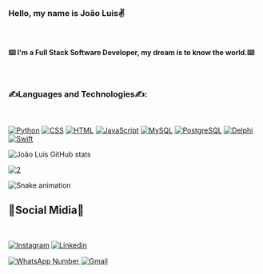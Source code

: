 ### Hello, my name is João Luis✌️

<br>

#### ⌨️ I'm a Full Stack Software Developer, my dream is to know the world.⌨️

<br>

### ✍️Languages and Technologies✍️: 

<br>

[![Python](https://img.shields.io/badge/Python-3776AB?style=for-the-badge&logo=python&logoColor=white)](https://www.python.org/)
[![CSS](https://img.shields.io/badge/CSS3-1572B6?style=for-the-badge&logo=css3&logoColor=white)](https://www.w3schools.com/css/)
[![HTML](https://img.shields.io/badge/HTML5-E34F26?style=for-the-badge&logo=html5&logoColor=white)](https://pt.wikipedia.org/wiki/HTML5)
[![JavaScript](https://img.shields.io/badge/-JavaScript-black?logo=javascript&style=for-the-badge&logoWidth=20)](https://developer.mozilla.org/pt-BR/docs/Web/JavaScript)
[![MySQL](https://img.shields.io/badge/MySQL-00000F?style=for-the-badge&logo=mysql&logoColor=white)](https://www.mysql.com/)
[![PostgreSQL](https://img.shields.io/badge/PostgreSQL-316192?style=for-the-badge&logo=postgresql&logoColor=white)](https://www.postgresql.org/)
[![Delphi](https://img.shields.io/badge/-Delphi-CA4245?logo=delphi&style=for-the-badge&logoWidth=20)](https://www.embarcadero.com/br/products/delphi)
[![Swift](https://img.shields.io/badge/-Swift-white?logo=swift&style=for-the-badge&logoWidth=20)](https://www.apple.com/br/swift/)

![João Luís GitHub stats](https://github-readme-stats.vercel.app/api?username=JoaoLuis45&show_icons=true&theme=merko)

[![2](https://github-readme-stats.vercel.app/api/top-langs/?username=JoaoLuis45&theme=dracula&exclude_repo=github-readme-stats,anuraghazra.github.io)](https://github.com/JoaoLuis45/github-readme-stats)

![Snake animation](https://github.com/Danielaretakis/Danielaretakis/blob/output/github-contribution-grid-snake.svg)

## 📱Social Midia📱

<br>

[![Instagram](https://img.shields.io/badge/Instagram-E4405F?style=for-the-badge&logo=instagram&logoColor=white)](https://www.instagram.com/joaoluis_ramos/)
[![Linkedin](https://img.shields.io/badge/LinkedIn-0077B5?style=for-the-badge&logo=linkedin&logoColor=white)](https://www.linkedin.com/in/jo%C3%A3o-lu%C3%ADs-427486208/)
<div style="display: inline_block">
    <abbr title="(81)9 9794-7843"><img align="center" alt="WhatsApp Number" src="https://img.shields.io/badge/WhatsApp-25D366?style=for-the-badge&logo=whatsapp&logoColor=white">
    </abbr>
    <abbr title="joaoluisramos45@gmail.com"><img align="center" alt="Gmail" src="https://img.shields.io/badge/Gmail-D14836?style=for-the-badge&logo=gmail&logoColor=white">
    </abbr>
</div>
